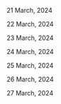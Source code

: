 21 March, 2024

22 March, 2024

23 March, 2024

24 March, 2024

25 March, 2024

26 March, 2024

27 March, 2024